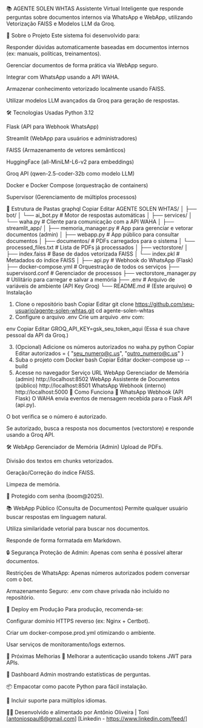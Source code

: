 📚 AGENTE SOLEN WHTAS
Assistente Virtual Inteligente que responde perguntas sobre documentos internos via WhatsApp e WebApp, utilizando Vetorização FAISS e Modelos LLM da Groq.

🚀 Sobre o Projeto
Este sistema foi desenvolvido para:

Responder dúvidas automaticamente baseadas em documentos internos (ex: manuais, políticas, treinamentos).

Gerenciar documentos de forma prática via WebApp seguro.

Integrar com WhatsApp usando a API WAHA.

Armazenar conhecimento vetorizado localmente usando FAISS.

Utilizar modelos LLM avançados da Groq para geração de respostas.

🛠️ Tecnologias Usadas
Python 3.12

Flask (API para Webhook WhatsApp)

Streamlit (WebApp para usuários e administradores)

FAISS (Armazenamento de vetores semânticos)

HuggingFace (all-MiniLM-L6-v2 para embeddings)

Groq API (qwen-2.5-coder-32b como modelo LLM)

Docker e Docker Compose (orquestração de containers)

Supervisor (Gerenciamento de múltiplos processos)

📂 Estrutura de Pastas
graphql
Copiar
Editar
AGENTE SOLEN WHTAS/
│
├── bot/
│   └── ai_bot.py               # Motor de respostas automáticas
│
├── services/
│   └── waha.py                 # Cliente para comunicação com a API WAHA
│
├── streamlit_app/
│   ├── memoria_manager.py      # App para gerenciar e vetorar documentos (admin)
│   ├── webapp.py               # App público para consultar documentos
│   ├── documentos/             # PDFs carregados para o sistema
│   └── processed_files.txt     # Lista de PDFs já processados
│
├── vectorstore/
│   ├── index.faiss             # Base de dados vetorizada FAISS
│   └── index.pkl               # Metadados do índice FAISS
│
├── api.py                      # Webhook do WhatsApp (Flask)
├── docker-compose.yml          # Orquestração de todos os serviços
├── supervisord.conf            # Gerenciador de processos
├── vectorstore_manager.py      # Utilitário para carregar e salvar a memória
├── .env                        # Arquivo de variáveis de ambiente (API Key Groq)
└── README.md                   # (Este arquivo)
⚙️ Instalação
1. Clone o repositório
bash
Copiar
Editar
git clone https://github.com/seu-usuario/agente-solen-whtas.git
cd agente-solen-whtas
2. Configure o arquivo .env
Crie um arquivo .env com:

env
Copiar
Editar
GROQ_API_KEY=gsk_seu_token_aqui
(Essa é sua chave pessoal da API da Groq.)

3. (Opcional) Adicione os números autorizados no waha.py
python
Copiar
Editar
autorizados = {
    "seu_numero@c.us",
    "outro_numero@c.us"
}
4. Suba o projeto com Docker
bash
Copiar
Editar
docker-compose up --build
5. Acesse no navegador
Serviço	URL
WebApp Gerenciador de Memória (admin)	http://localhost:8502
WebApp Assistente de Documentos (público)	http://localhost:8501
WhatsApp Webhook (interno)	http://localhost:5000
🧩 Como Funciona
📩 WhatsApp Webhook (API Flask)
O WAHA envia eventos de mensagem recebida para o Flask API (api.py).

O bot verifica se o número é autorizado.

Se autorizado, busca a resposta nos documentos (vectorstore) e responde usando a Groq API.

🛠️ WebApp Gerenciador de Memória (Admin)
Upload de PDFs.

Divisão dos textos em chunks vetorizados.

Geração/Correção do índice FAISS.

Limpeza de memória.

🔐 Protegido com senha (boom@2025).

📚 WebApp Público (Consulta de Documentos)
Permite qualquer usuário buscar respostas em linguagem natural.

Utiliza similaridade vetorial para buscar nos documentos.

Responde de forma formatada em Markdown.

🔒 Segurança
Proteção de Admin: Apenas com senha é possível alterar documentos.

Restrições de WhatsApp: Apenas números autorizados podem conversar com o bot.

Armazenamento Seguro: .env com chave privada não incluído no repositório.

🚀 Deploy em Produção
Para produção, recomenda-se:

Configurar domínio HTTPS reverso (ex: Nginx + Certbot).

Criar um docker-compose.prod.yml otimizando o ambiente.

Usar serviços de monitoramento/logs externos.

🧠 Próximas Melhorias
🔐 Melhorar a autenticação usando tokens JWT para APIs.

📝 Dashboard Admin mostrando estatísticas de perguntas.

📦 Empacotar como pacote Python para fácil instalação.

💬 Incluir suporte para múltiplos idiomas.

👨‍💻 Desenvolvido e alimentado por
Antônio Oliveira | Toni
[antoniospaul6@gmail.com]
[Linkedin - https://www.linkedin.com/feed/]
